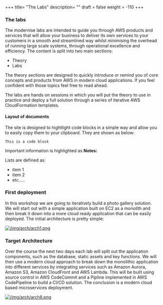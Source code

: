 +++
title= "The Labs"
description= ""
draft = false
weight = -110
+++

### The labs

The modernise labs are intended to guide you through AWS products and services that will allow your business to deliver its own services to your customers in a smooth and streamlined way whilst minimising the overhead of running large scale systems, through operational excellence and efficiency. The content is split into two main sections:

- Theory
- Labs

The theory sections are designed to quickly introduce or remind you of core concepts and products from AWS in modern cloud applications. If you feel confident with those topics feel free to read ahead.

The labs are hands on sessions in which you will put the theory to use in practice and deploy a full solution through a series of iterative AWS CloudFormation templates.

#### Layout of documents

The site is designed to hightlight code blocks in a simple way and allow you to easily copy them to your clipboard. They are shown as below:

```
This is a code block

```

Important information is highlighted as __Notes:__

Lists are defined as:

- item 1
- item 2
- etc.....

### First deployment

In this workshop we are going to iteratively build a photo gallery solution. We will start out with a simple application built on EC2 as a monolith and then break it down into a more cloud ready application that can be easily deployed. The initial architecture is pretty simple:

[![/img/arch/arch1.png](/img/arch/arch1.png)](/img/arch/arch1-big.png)

### Target Architecture

Over the course the next two days each lab will split out the application components, such as the database, static assets and key functions. We will then use a modern cloud approach to break down the monolithic application into different services by integrating services such as Amazon Aurora, Amazon S3, Amazon CloudFront and AWS Lambda. This will be built using source control in AWS CodeCommit and a Pipline implemented in AWS CodePipeline to build a CI/CD solution. The conclusion is a modern cloud based microservices deployment.

[![/img/arch/arch8.png](/img/arch/arch8.png)](/img/arch/arch8-big.png)
